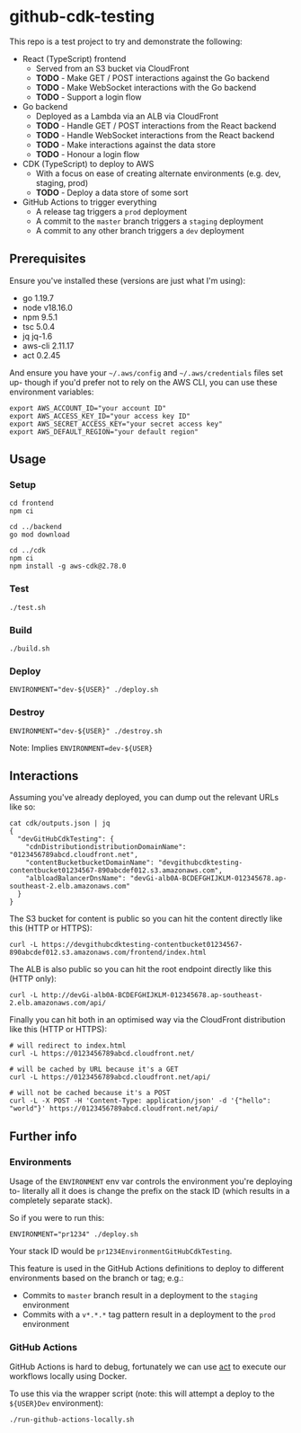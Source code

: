 # github-cdk-testing

This repo is a test project to try and demonstrate the following:

- React (TypeScript) frontend
    - Served from an S3 bucket via CloudFront
    - **TODO** - Make GET / POST interactions against the Go backend
    - **TODO** - Make WebSocket interactions with the Go backend
    - **TODO** - Support a login flow
- Go backend
    - Deployed as a Lambda via an ALB via CloudFront
    - **TODO** - Handle GET / POST interactions from the React backend
    - **TODO** - Handle WebSocket interactions from the React backend
    - **TODO** - Make interactions against the data store
    - **TODO** - Honour a login flow
- CDK (TypeScript) to deploy to AWS
    - With a focus on ease of creating alternate environments (e.g. dev, staging, prod)
    - **TODO** - Deploy a data store of some sort
- GitHub Actions to trigger everything
    - A release tag triggers a `prod` deployment
    - A commit to the `master` branch triggers a `staging` deployment
    - A commit to any other branch triggers a `dev` deployment

## Prerequisites

Ensure you've installed these (versions are just what I'm using):

- go 1.19.7
- node v18.16.0
- npm 9.5.1
- tsc 5.0.4
- jq jq-1.6
- aws-cli 2.11.17
- act 0.2.45

And ensure you have your `~/.aws/config` and `~/.aws/credentials` files set up- though if you'd prefer not to rely on
the AWS CLI, you can use these environment variables:

```shell
export AWS_ACCOUNT_ID="your account ID"
export AWS_ACCESS_KEY_ID="your access key ID"
export AWS_SECRET_ACCESS_KEY="your secret access key"
export AWS_DEFAULT_REGION="your default region"
```

## Usage

### Setup

```shell
cd frontend
npm ci

cd ../backend
go mod download

cd ../cdk
npm ci
npm install -g aws-cdk@2.78.0
```

### Test

```shell
./test.sh
```

### Build

```shell
./build.sh
```

### Deploy

```shell
ENVIRONMENT="dev-${USER}" ./deploy.sh
```

### Destroy

```shell
ENVIRONMENT="dev-${USER}" ./destroy.sh
```

Note: Implies `ENVIRONMENT=dev-${USER}`

## Interactions

Assuming you've already deployed, you can dump out the relevant URLs like so:

```shell
cat cdk/outputs.json | jq
{
  "devGitHubCdkTesting": {
    "cdnDistributiondistributionDomainName": "0123456789abcd.cloudfront.net",
    "contentBucketbucketDomainName": "devgithubcdktesting-contentbucket01234567-890abcdef012.s3.amazonaws.com",
    "albloadBalancerDnsName": "devGi-alb0A-BCDEFGHIJKLM-012345678.ap-southeast-2.elb.amazonaws.com"
  }
}
```

The S3 bucket for content is public so you can hit the content directly like this (HTTP or HTTPS):

```shell
curl -L https://devgithubcdktesting-contentbucket01234567-890abcdef012.s3.amazonaws.com/frontend/index.html
```

The ALB is also public so you can hit the root endpoint directly like this (HTTP only):

```shell
curl -L http://devGi-alb0A-BCDEFGHIJKLM-012345678.ap-southeast-2.elb.amazonaws.com/api/
```

Finally you can hit both in an optimised way via the CloudFront distribution like this (HTTP or HTTPS):

```shell
# will redirect to index.html
curl -L https://0123456789abcd.cloudfront.net/

# will be cached by URL because it's a GET
curl -L https://0123456789abcd.cloudfront.net/api/

# will not be cached because it's a POST
curl -L -X POST -H 'Content-Type: application/json' -d '{"hello": "world"}' https://0123456789abcd.cloudfront.net/api/
```

## Further info

### Environments

Usage of the `ENVIRONMENT` env var controls the environment you're deploying to- literally all it does is change the
prefix on the stack ID (which results in a completely separate stack).

So if you were to run this:

```shell
ENVIRONMENT="pr1234" ./deploy.sh
```

Your stack ID would be `pr1234EnvironmentGitHubCdkTesting`.

This feature is used in the GitHub Actions definitions to deploy to different environments based on the branch or tag;
e.g.:

- Commits to `master` branch result in a deployment to the `staging` environment
- Commits with a `v*.*.*` tag pattern result in a deployment to the `prod` environment

### GitHub Actions

GitHub Actions is hard to debug, fortunately we can use [act](https://github.com/nektos/act) to execute our workflows
locally using Docker.

To use this via the wrapper script (note: this will attempt a deploy to the `${USER}Dev` environment):

```shell
./run-github-actions-locally.sh
```
